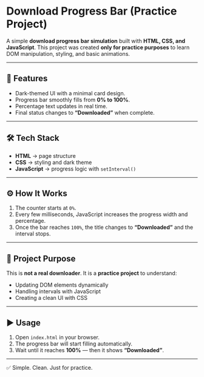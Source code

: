# Download Progress Bar (Practice Project)

A simple **download progress bar simulation** built with **HTML, CSS, and JavaScript**.
This project was created **only for practice purposes** to learn DOM manipulation, styling, and basic animations.

---

## 🚀 Features

* Dark-themed UI with a minimal card design.
* Progress bar smoothly fills from **0% to 100%**.
* Percentage text updates in real time.
* Final status changes to **“Downloaded”** when complete.

---

## 🛠️ Tech Stack

* **HTML** → page structure
* **CSS** → styling and dark theme
* **JavaScript** → progress logic with `setInterval()`

---

## ⚙️ How It Works

1. The counter starts at `0%`.
2. Every few milliseconds, JavaScript increases the progress width and percentage.
3. Once the bar reaches `100%`, the title changes to **“Downloaded”** and the interval stops.

---

## 📂 Project Purpose

This is **not a real downloader**.
It is a **practice project** to understand:

* Updating DOM elements dynamically
* Handling intervals with JavaScript
* Creating a clean UI with CSS

---

## ▶️ Usage

1. Open `index.html` in your browser.
2. The progress bar will start filling automatically.
3. Wait until it reaches **100%** — then it shows **“Downloaded”**.

---

✅ Simple. Clean. Just for practice.
